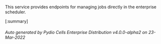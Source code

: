 






This service provides endpoints for managing jobs directly in the enterprise scheduler.

[:summary]

###### Auto generated by Pydio Cells Enterprise Distribution v4.0.0-alpha2 on 23-Mar-2022
